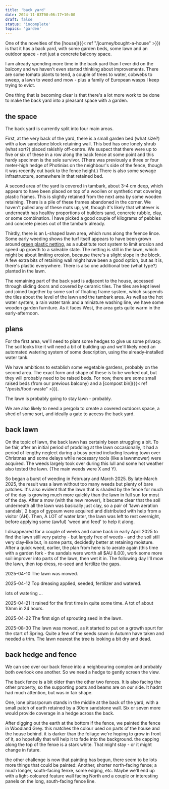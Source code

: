 ```yaml
---
title: 'back yard'
date: 2024-11-03T00:06:17+10:00
draft: false
status: 'incomplete'
topics: 'garden'
---
```


One of the novelties of the [house]({{< ref "/journey/bought-a-house" >}}) is that it has a back yard, with some garden beds, some lawn and an outdoor space - not just a concrete balcony space.

I am already spending more time in the back yard than I ever did on the balcony and we haven't even started thinking about improvements. There are some tomato plants to tend, a couple of trees to water, cobwebs to sweep, a lawn to weed and mow - plus a family of European wasps I keep trying to evict.

One thing that is becoming clear is that there's a lot more work to be done to make the back yard into a pleasant space with a garden.

<!--more-->

## the space

The back yard is currently split into four main areas.

First, at the very back of the yard, there is a small garden bed (what size?) with a low sandstone block retaining wall. This bed has one lonely shrub (what sort?) placed rakishly off-centre. We suspect that there were up to five or six of these in a row along the back fence at some point and this hardy specimen is the sole survivor. (There was previously a three or four meter-high hedge of Photinias on the neighbour's side of the fence, though it was recently cut back to the fence height.) There is also some sewage infrastructure, somewhere in that retained bed.

A second area of the yard is covered in tambark, about 3-4 cm deep, which appears to have been placed on top of a woollen or synthetic mat covering plastic frames. This is slightly retained from the next area by some wooden retaining. There is a pile of these frames abandoned in the corner. We haven't pulled any of these mats up, yet, though it's likely that whatever is underneath has healthy proportions of builders sand, concrete rubble, clay, or some combination. I have picked a good couple of kilograms of pebbles and concrete pieces out of the tambark already.

Thirdly, there is an L-shaped lawn area, which runs along the feence lince. Some early weeding shows the turf itself appears to have been grown around [green plastic netting](https://thelawnman.co.uk/plastic-netting-in-turf-a-nightmare-for-wildlife-and-gardeners/), as a substitute root system to limit erosion and speed up growth to a saleable state. The netting is still in the lawn, which might be about limiting erosion, because there's a slight slope in the block. A few extra bits of retaining wall might have been a good option, but as it is, there's plastic everywhere. There is also one additional tree (what type?) planted in the lawn.

The remaining part of the back yard is adjacent to the house, accessed through sliding doors and covered by ceramic tiles. The tiles are kept level and joined together by some sort of floating frame system, which suspends the tiles about the level of the lawn and the tambark area. As well as the hot water system, a rain water tank and a miniature washing line, we have some wooden garden furniture. As it faces West, the area gets quite warm in the early-afternoon.

## plans

For the first area, we'll need to plant some hedges to give us some privacy. The soil looks like it will need a bit of building up and we'll likely need an automated watering system of some description, using the already-installed water tank.

We have ambitions to establish some vegetable gardens, probably on the second area. The exact form and shape of these is to be worked out, but they will probably need to be raised beds. For now, there are some small raised beds (from our previous balcony) and a [compost bin]({{< ref "/posts/food-waste" >}}).

The lawn is probably going to stay lawn - probably.

We are also likely to need a pergola to create a covered outdoors space, a shed of some sort, and ideally a gate to access the back yard.

## back lawn

On the topic of lawn, the back lawn has certainly been struggling a bit. To be fair, after an initial period of prodding at the lawn occasionally, it had a period of lengthy neglect during a busy period including leaving town over Christmas and some delays while necessary tools (like a lawnmower) were acquired. The weeds largely took over during this lull and some hot weather also tested the lawn. (The main weeds were X and Y).

So began a burst of weeding in February and March 2025. By late-March 2025, the result was a lawn without too many weeds but plenty of bare patches. It's also evident that the lawn that is shaded by the fence for much of the day is growing much more quickly than the lawn in full sun for most of the day. After a mow (with the new mower), it became clear that the soil underneath all the lawn was basically just clay, so a pair of 'lawn aeration sandals', 2 bags of gypsum were acquired and distributed with help from a visitor (AH). Then, A LOT of water later, the lawn was left to rest overnight, before applying some (awful) 'weed and feed' to help it along.

I disappeared for a couple of weeks and came back in early April 2025 to find the lawn still very patchy - but largely free of weeds - and the soil still very clay-like but, in some parts, decidedly better at retaining moisture. After a quick weed, earlier, the plan from here is to aerate again (this time with a garden fork - the sandals were worth all $AU 8.00), work some more soil improver into parts of the lawn, then wet it in. The following day I'll mow the lawn, then top dress, re-seed and fertilize the gaps.

2025-04-10 The lawn was mowed.

2025-04-12 Top dreasing applied, seeded, fertilizer and watered.

lots of watering ...

2025-04-21 It rained for the first time in quite some time. A tot of about 10mm in 24 hours.

2025-04-22 The first sign of sprouting seed in the lawn.

2025-08-30 The lawn was mowed, as it started to put on a growth spurt for the start of Spring. Quite a few of the seeds sown in Autumn have taken and needed a trim. The lawn nearest the tree is looking a bit dry and dead.

## back hedge and fence

We can see over our back fence into a neighbouring complex and probably both overlook one another. So we need a hedge to gently screen the view.

The back fence is a bit older than the other two fences. It is also facing the other property, so the supporting posts and beams are on our side. It hadnt had much attention, but was in fair shape.

One, lone pitosrporum stands in the middle at the back of the yard, with a small patch of earth retained by a 30cm sandstone wall. Six or seven more would provide coverage in a hedge across the back.

After digging out the earth at the bottom if the fence, we painted the fence in Woodland Grey. this matches the colour used on parts of the house and the house behind. it is darker than the foliage we're hoping to grow in front of it, ao hopefully that will help it to fade into the background. the capping along the top of the fenxe is a stark white. That might stay - or it might change in future.

the other challenge is now that painting has begun, there seem to be lots more things that could be painted: Another, shorter north-facing fenxe; a much longer, south-facing fenxe, some edging, etc. Maybe we'll end up with a light-coloured feature wall facing North and a couple or interesting panels on the long, south-facing fence line.
